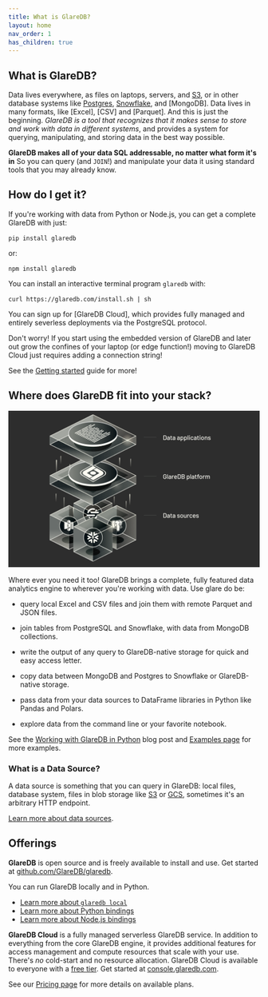 ```yaml
---
title: What is GlareDB?
layout: home
nav_order: 1
has_children: true
---
```


## What is GlareDB?

Data lives everywhere, as files on laptops, servers, and [S3], or in
other database systems like [Postgres], [Snowflake], and
[MongoDB]. Data lives in many formats, like [Excel], [CSV] and
[Parquet]. And this is just the beginning. *GlareDB is a tool that
recognizes that it makes sense to store and work with data in
different systems*, and provides a system for querying, manipulating,
and storing data in the best way possible.

**GlareDB makes all of your data SQL addressable, no matter what form
it's in** So you can query (and `JOIN`!) and manipulate your data it
using standard tools that you may already know.

## How do I get it?

If you're working with data from Python or Node.js, you can get a
complete GlareDB with just:

```shell
pip install glaredb
```

or:

```shell
npm install glaredb
```

You can install an interactive terminal program `glaredb` with:

```shell
curl https://glaredb.com/install.sh | sh
```

You can sign up for [GlareDB Cloud], which provides fully managed and
entirely severless deployments via the PostgreSQL protocol.

Don't worry! If you start using the embedded version of GlareDB and
later out grow the confines of your laptop (or edge function!) moving
to GlareDB Cloud just requires adding a connection string!

See the [Getting started] guide for more!

## Where does GlareDB fit into your stack?

![Where GlareDB fits](/assets/images/where-glaredb-fits.png)

Where ever you need it too! GlareDB brings a complete, fully featured
data analytics engine to wherever you're working with data. Use glare
do be:

- query local Excel and CSV files and join them with remote Parquet
  and JSON files.

- join tables from PostgreSQL and Snowflake, with data from MongoDB
  collections.

- write the output of any query to GlareDB-native storage for quick
  and easy access letter.

- copy data between MongoDB and Postgres to Snowflake or GlareDB-native
  storage.

- pass data from your data sources to DataFrame libraries in Python
  like Pandas and Polars.

- explore data from the command line or your favorite notebook.

See the [Working with GlareDB in Python] blog post and [Examples page]
for more examples.

### What is a Data Source?

A data source is something that you can query in GlareDB: local files,
database system, files in blob storage like [S3] or [GCS], sometimes
it's an arbitrary HTTP endpoint.

[Learn more about data sources].

## Offerings

**GlareDB** is open source and is freely available to install and use. Get
started at [github.com/GlareDB/glaredb].

You can run GlareDB locally and in Python.

- [Learn more about `glaredb local`]
- [Learn more about Python bindings]
- [Learn more about Node.js bindings]

**GlareDB Cloud** is a fully managed serverless GlareDB service. In
addition to everything from the core GlareDB engine, it provides
additional features for access management and compute resources that
scale with your use. There's *no* cold-start and no resource
allocation. GlareDB Cloud is available to everyone with a
[free tier]. Get started at [console.glaredb.com].

See our [Pricing page] for more details on available plans.

[Postgres]: /docs/data-sources/supported/postgres/
[Snowflake]: /docs/data-sources/supported/snowflake/
[S3]: /docs/data-sources/supported/s3/
[Getting started]: /docs/about/getting-started
[Examples page]: /glaredb/examples/index/
[Working with GlareDB in Python]: https://glaredb.com/blog/working-with-python
[GCS]: /docs/data-sources/supported/gcs/
[Learn more about data sources]: /docs/data-sources/
[github.com/GlareDB/glaredb]: https://github.com/GlareDB/glaredb#install
[Learn more about `glaredb local`]: /glaredb/local
[Learn more about Python bindings]: /glaredb/python
[Learn more about Node.js bindings]: /glaredb/node
[free tier]: /docs/about/free-tier.html
[Pricing page]: https://glaredb.com/pricing
[console.glaredb.com]: https://console.glaredb.com
